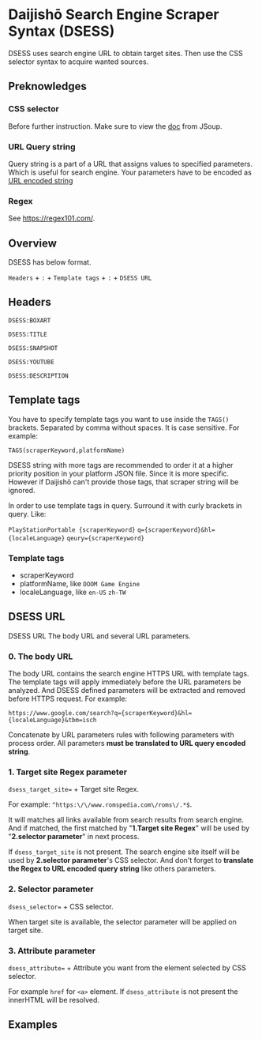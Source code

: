 # Daijishō Search Engine Scraper Syntax (DSESS)

DSESS uses search engine URL to obtain target sites. Then use the CSS selector syntax to acquire wanted sources.

## Preknowledges
### CSS selector
Before further instruction. Make sure to view the [doc](https://jsoup.org/cookbook/extracting-data/selector-syntax) from JSoup.

### URL Query string
Query string is a part of a URL that assigns values to specified parameters. Which is useful for search engine.
Your parameters have to be encoded as [URL encoded string](https://www.urlencoder.org/)

### Regex
See https://regex101.com/.

## Overview
DSESS has below format.

`Headers` + `:` + `Template tags` + `:` + `DSESS URL`

## Headers
`DSESS:BOXART`

`DSESS:TITLE`

`DSESS:SNAPSHOT`

`DSESS:YOUTUBE`

`DSESS:DESCRIPTION`

## Template tags
You have to specify template tags you want to use inside the `TAGS()` brackets. Separated by comma without spaces. It is case sensitive. For example:

`TAGS(scraperKeyword,platformName)`

DSESS string with more tags are recommended to order it at a higher priority position in your platform JSON file. Since it is more specific. However if Daijishō can't provide those tags, that scraper string will be ignored.

In order to use template tags in query. Surround it with curly brackets in query. Like:

`PlayStationPortable {scraperKeyword}` `q={scraperKeyword}&hl={localeLanguage}` `qeury={scraperKeyword}`

### Template tags
- scraperKeyword
- platformName, like `DOOM Game Engine`
- localeLanguage, like `en-US` `zh-TW`


## DSESS URL
DSESS URL The body URL and several URL parameters.

### 0. The body URL
The body URL contains the search engine HTTPS URL with template tags. The template tags will apply immediately before the URL parameters be analyzed. And DSESS defined parameters will be extracted and removed before HTTPS request. For example:

`https://www.google.com/search?q={scraperKeyword}&hl={localeLanguage}&tbm=isch`

Concatenate by URL parameters rules with following parameters with process order.
All parameters **must be translated to URL query encoded string**.

### 1. Target site Regex parameter
`dsess_target_site=` + Target site Regex.

For example: `^https:\/\/www.romspedia.com\/roms\/.*$`.

It will matches all links available from search results from search engine. And if matched, the first matched by "**1.Target site Regex**"  will be used by "**2.selector parameter**" in next process.


If `dsess_target_site` is not present. The search engine site itself will be used by **2.selector parameter**'s CSS selector.
And don't forget to **translate the Regex to URL encoded query string** like others parameters.

### 2. Selector parameter
`dsess_selector=` + CSS selector.

When target site is available, the selector parameter will be applied on target site.

### 3. Attribute parameter
`dsess_attribute=` + Attribute you want from the element selected by CSS selector.

For example `href` for `<a>` element.
If `dsess_attribute` is not present the innerHTML will be resolved.

## Examples
<!-- `DSESS:BOXART:TAGS("template tags"):"DSESS URL"` -->
